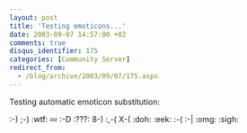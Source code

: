 ```yaml
---
layout: post
title: 'Testing emoticons...'
date: 2003-09-07 14:57:00 +02
comments: true
disqus_identifier: 175
categories: [Community Server]
redirect_from:
  - /blog/archive/2003/09/07/175.aspx
---
```


Testing automatic emoticon substitution:

:-) ;-) :wtf: :zzz: :-D :???: 8-) :,-( X-( :doh: :eek: :-( :-| :omg: :sigh:

